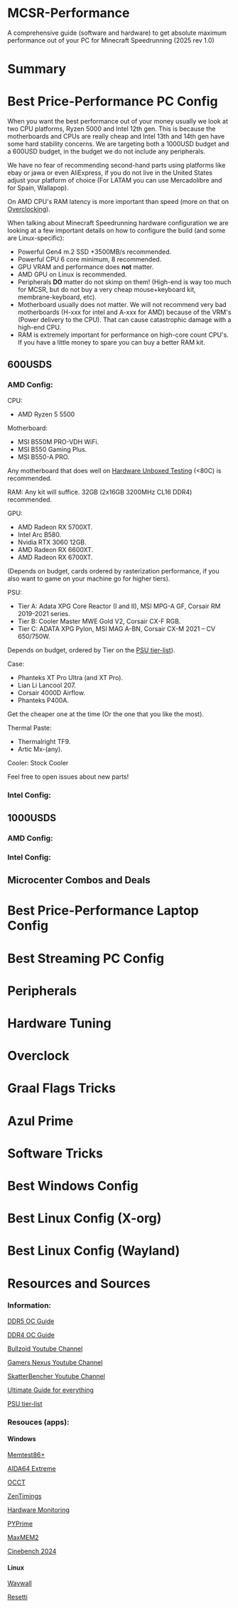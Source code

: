 # MCSR-Performance
A comprehensive guide (software and hardware) to get absolute maximum performance out of your PC for Minecraft Speedrunning (2025 rev 1.0)

# Summary


# Best Price-Performance PC Config

When you want the best performance out of your money usually we look at two CPU platforms, Ryzen 5000 and Intel 12th gen. This is because the motherboards and CPUs are really cheap and Intel 13th and 14th gen have some hard stability concerns. We are targeting both a 1000USD budget and a 600USD budget, in the budget we do not include any peripherals.

We have no fear of recommending second-hand parts using platforms like ebay or jawa or even AliExpress, if you do not live in the United States adjust your platform of choice (For LATAM you can use Mercadolibre and for Spain, Wallapop).

On AMD CPU's RAM latency is more important than speed (more on that on [Overclocking](#Overclock)).

When talking about Minecraft Speedrunning hardware configuration we are looking at a few important details on how to configure the build (and some are Linux-specific):
 - Powerful Gen4 m.2 SSD +3500MB/s recommended.
 - Powerful CPU 6 core minimum, 8 recommended.
 - GPU VRAM and performance does **not** matter.
 - AMD GPU on Linux is recommended.
 - Peripherals **DO** matter do not skimp on them! (High-end is way too much for MCSR, but do not buy a very cheap mouse+keyboard kit, membrane-keyboard, etc).
 - Motherboard usually does not matter. We will not recommend very bad motherboards (H-xxx for intel and A-xxx for AMD) because of the VRM's (Power delivery to the CPU). That can cause catastrophic damage with a high-end CPU.
 - RAM is extremely important for performance on high-core count CPU's. If you have a little money to spare you can buy a better RAM kit.

## 600USDS
### AMD Config:

CPU:
- AMD Ryzen 5 5500

Motherboard: 
- MSI B550M PRO-VDH WiFi.
- MSI B550 Gaming Plus.
- MSI B550-A PRO.

Any motherboard that does well on [Hardware Unboxed Testing](https://www.youtube.com/watch?v=JxczZChFaZI) (<80C) is recommended.

RAM: Any kit will suffice. 32GB (2x16GB 3200MHz CL16 DDR4) recommended.

GPU: 
- AMD Radeon RX 5700XT.
- Intel Arc B580.
- Nvidia RTX 3060 12GB.
- AMD Radeon RX 6600XT.
- AMD Radeon RX 6700XT.

(Depends on budget, cards ordered by rasterization performance, if you also want to game on your machine go for higher tiers).

PSU: 
- Tier A: Adata XPG Core Reactor (I and II), MSI MPG-A GF, Corsair RM 2019-2021 series.
- Tier B: Cooler Master MWE Gold V2, Corsair CX-F RGB.
- Tier C: ADATA XPG Pylon, MSI MAG A-BN, Corsair CX-M 2021 – CV 650/750W.

Depends on budget, ordered by Tier on the [PSU tier-list](https://cultists.network/140/psu-tier-list/)).

Case: 
- Phanteks XT Pro Ultra (and XT Pro).
- Lian Li Lancool 207.
- Corsair 4000D Airflow.
- Phanteks P400A.

Get the cheaper one at the time (Or the one that you like the most).

Thermal Paste: 
- Thermalright TF9.
- Artic Mx-(any).

Cooler: Stock Cooler

Feel free to open issues about new parts!

### Intel Config:

## 1000USDS
### AMD Config:

### Intel Config:

## Microcenter Combos and Deals

# Best Price-Performance Laptop Config

# Best Streaming PC Config

# Peripherals

# Hardware Tuning

# Overclock

# Graal Flags Tricks

# Azul Prime

# Software Tricks

# Best Windows Config

# Best Linux Config (X-org)

# Best Linux Config (Wayland)

# Resources and Sources

### Information:

[DDR5 OC Guide](https://www.overclockers.com/ddr5-overclocking-guide/)

[DDR4 OC Guide](https://github.com/integralfx/MemTestHelper)

[Bullzoid Youtube Channel](https://www.youtube.com/@ActuallyHardcoreOverclocking)

[Gamers Nexus Youtube Channel](https://www.youtube.com/@GamersNexus)

[SkatterBencher Youtube Channel](https://www.youtube.com/@SkatterBencher)

[Ultimate Guide for everything](https://youtu.be/Ir8_vgbsTsM)

[PSU tier-list](https://cultists.network/140/psu-tier-list/)

### Resouces (apps):

#### Windows
[Memtest86+](https://memtest.org/)

[AIDA64 Extreme](https://www.aida64.com/downloads)

[OCCT](https://www.ocbase.com/)

[ZenTimings](https://zentimings.com/)

[Hardware Monitoring](https://www.cpuid.com/softwares/hwmonitor.html)

[PYPrime](https://github.com/monabuntur/PYPrime-2.x)

[MaxMEM2](https://www.softpedia.com/get/System/Benchmarks/MaxxMEM2.shtml)

[Cinebench 2024](https://www.maxon.net/en/downloads/cinebench-2024-downloads)

#### Linux
[Waywall](https://github.com/tesselslate/waywall)

[Resetti](https://github.com/tesselslate/resetti)
